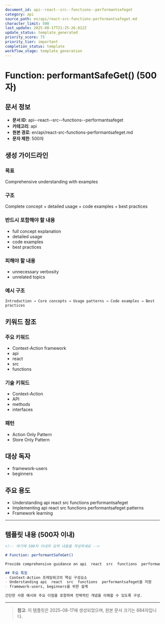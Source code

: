```yaml
---
document_id: api--react--src--functions--performantsafeget
category: api
source_path: en/api/react-src-functions-performantsafeget.md
character_limit: 500
last_update: 2025-08-17T21:25:26.012Z
update_status: template_generated
priority_score: 75
priority_tier: important
completion_status: template
workflow_stage: template_generation
---
```


# Function: performantSafeGet() (500자)

## 문서 정보
- **문서 ID**: api--react--src--functions--performantsafeget
- **카테고리**: api
- **원본 경로**: en/api/react-src-functions-performantsafeget.md
- **문자 제한**: 500자

## 생성 가이드라인

### 목표
Comprehensive understanding with examples

### 구조
Complete concept + detailed usage + code examples + best practices

### 반드시 포함해야 할 내용
- full concept explanation
- detailed usage
- code examples
- best practices

### 피해야 할 내용  
- unnecessary verbosity
- unrelated topics

### 예시 구조
```
Introduction → Core concepts → Usage patterns → Code examples → Best practices
```

## 키워드 참조

### 주요 키워드
- Context-Action framework
- api
- react
- src
- functions

### 기술 키워드
- Context-Action
- API
- methods
- interfaces

### 패턴
- Action Only Pattern
- Store Only Pattern

## 대상 독자
- framework-users
- beginners

## 주요 용도
- Understanding api  react  src  functions  performantsafeget
- Implementing api  react  src  functions  performantsafeget patterns
- Framework learning

---

## 템플릿 내용 (500자 이내)

```markdown
<!-- 여기에 500자 이내의 요약 내용을 작성하세요 -->

# Function: performantSafeGet()

Provide comprehensive guidance on api  react  src  functions  performantsafeget

## 주요 특징
- Context-Action 프레임워크의 핵심 구성요소
- Understanding api  react  src  functions  performantsafeget을 지원
- framework-users, beginners을 위한 설계

간단한 사용 예시와 주요 이점을 포함하여 전체적인 개념을 이해할 수 있도록 구성.
```

---

> **참고**: 이 템플릿은 2025-08-17에 생성되었으며, 
> 원본 문서 크기는 684자입니다.
